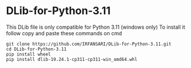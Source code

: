 # DLib-for-Python-3.11
This DLib file is only compatible for Python 3.11 (windows only)
To install it follow copy and paste these commands on cmd

```
git clone https://github.com/IRFANSARI/DLib-for-Python-3.11.git
cd DLib-for-Python-3.11
pip install wheel
pip install dlib-19.24.1-cp311-cp311-win_amd64.whl

```
